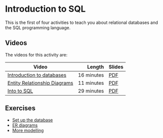 # Introduction to SQL

This is the first of four activities to teach you about relational databases and the SQL programming language.

## Videos

The videos for this activity are:

| Video | Length | Slides |
|-------|-------:|--------| 
| [Introduction to databases](https://web.microsoftstream.com/video/b3d41a41-17ec-4194-bec1-9666cc234e40) | 16 minutes | [PDF](https://uob-my.sharepoint.com/:b:/r/personal/me17847_bristol_ac_uk/Documents/software_tools/slides/databases.pdf?csf=1&web=1&e=gknZ5R) |
| [Entity Relationship Diagrams](https://web.microsoftstream.com/video/2b6639e2-35e4-42bf-9e50-fc5228c4e321) | 11 minutes | [PDF](https://uob-my.sharepoint.com/:b:/r/personal/me17847_bristol_ac_uk/Documents/software_tools/slides/relational-modelling.pdf?csf=1&web=1&e=Bsxe79) |
| [Into to SQL](https://web.microsoftstream.com/video/8f2881d9-82f7-4364-a227-e555b776cda0) | 29 minutes | [PDF](https://web.microsoftstream.com/video/8f2881d9-82f7-4364-a227-e555b776cda://uob-my.sharepoint.com/:b:/r/personal/me17847_bristol_ac_uk/Documents/software_tools/slides/sql-1.pdf?csf=1&web=1&e=6PnTKD) |

## Exercises

  - [Set up the database](./setup.md)
  - [ER diagrams](./er-diagram.md)
  - [More modelling](./er2.md)
